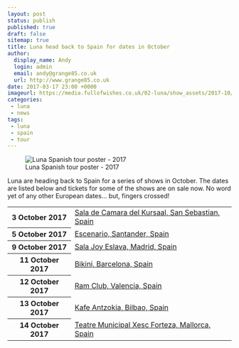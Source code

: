 ```yaml
---
layout: post
status: publish
published: true
draft: false
sitemap: true
title: Luna head back to Spain for dates in October
author:
  display_name: Andy
  login: admin
  email: andy@grange85.co.uk
  url: http://www.grange85.co.uk
date: 2017-03-17 23:00 +0000
imageurl: https://media.fullofwishes.co.uk/02-luna/show_assets/2017-10/luna-spain-2017-10.jpg
categories:
 - luna
 - news
tags:
 - luna
 - spain
 - tour
---
```

<figure class="caption aligncenter"><img src="https://media.fullofwishes.co.uk/02-luna/show_assets/2017-10/luna-spain-2017-10.jpg" alt="Luna Spanish tour poster - 2017" /><figcaption class="caption-text">Luna Spanish tour poster - 2017</figcaption></figure>
<p class="lead">Luna are heading back to Spain for a series of shows in October. The dates are listed below and tickets for some of the shows are on sale now. No word yet of any other European dates&hellip; but, fingers crossed!</p>

<table class="table table-striped">
        <tbody><tr>
        <th class="col-md-4">3 October 2017</th>
        <td class="col-md-8"><a href="/database/luna/shows/2017/2017-10-03-luna-sala-de-camara-del-kursaal-san-sebastian-spain/">Sala de Camara del Kursaal, San Sebastian, Spain</a></td>
        </tr>
        <tr>
        <th class="col-md-4">5 October 2017</th>
        <td class="col-md-8"><a href="/database/luna/shows/2017/2017-10-05-luna-escenario-santander-spain/">Escenario, Santander, Spain</a></td>
        </tr>
        <tr>
        <th class="col-md-4">9 October 2017</th>
        <td class="col-md-8"><a href="/database/luna/shows/2017/2017-10-09-luna-sala-joy-eslava-madrid-spain/">Sala Joy Eslava, Madrid, Spain</a></td>
        </tr>
        <tr>
        <th class="col-md-4">11 October 2017</th>
        <td class="col-md-8"><a href="/database/luna/shows/2017/2017-10-11-luna-bikini-barcelona-spain/">Bikini, Barcelona, Spain</a></td>
        </tr>
        <tr>
        <th class="col-md-4">12 October 2017</th>
        <td class="col-md-8"><a href="/database/luna/shows/2017/2017-10-12-luna-ram-club-valencia-spain/">Ram Club, Valencia, Spain</a></td>
        </tr>
        <tr>
        <th class="col-md-4">13 October 2017</th>
        <td class="col-md-8"><a href="/database/luna/shows/2017/2017-10-13-luna-kafe-antzokia-bilbao-spain/">Kafe Antzokia, Bilbao, Spain</a></td>
        </tr>
        <tr>
        <th class="col-md-4">14 October 2017</th>
        <td class="col-md-8"><a href="/database/luna/shows/2017/2017-10-14-luna-teatre-municipal-xesc-forteza-mallorca-spain/">Teatre Municipal Xesc Forteza, Mallorca, Spain</a></td>
        </tr>
</tbody></table>
